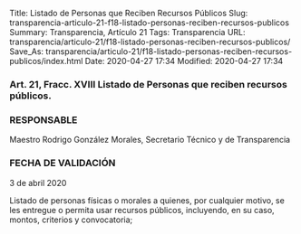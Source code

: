 Title: Listado de Personas que Reciben Recursos Públicos
Slug: transparencia-articulo-21-f18-listado-personas-reciben-recursos-publicos
Summary: Transparencia, Artículo 21
Tags: Transparencia
URL: transparencia/articulo-21/f18-listado-personas-reciben-recursos-publicos/
Save_As: transparencia/articulo-21/f18-listado-personas-reciben-recursos-publicos/index.html
Date: 2020-04-27 17:34
Modified: 2020-04-27 17:34



### Art. 21, Fracc. XVIII Listado de Personas que reciben recursos públicos.

### RESPONSABLE

Maestro Rodrigo González Morales, Secretario Técnico y de Transparencia

### FECHA DE VALIDACIÓN

3 de abril 2020

Listado de personas físicas o morales a quienes, por cualquier motivo, se les entregue o permita usar recursos públicos, incluyendo, en su caso, montos, criterios y convocatoria;


